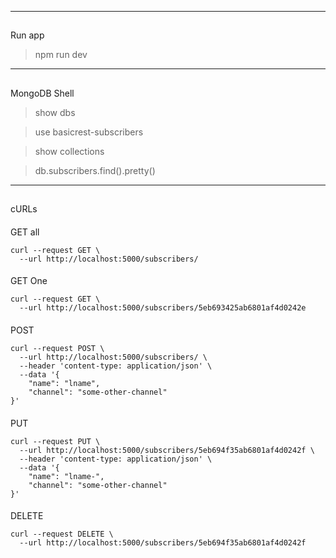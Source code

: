 
----
##
Run app 
> npm run dev

----
##
MongoDB Shell

> show dbs

> use basicrest-subscribers

> show collections

> db.subscribers.find().pretty()


----
##
cURLs

####
GET all

```
curl --request GET \
  --url http://localhost:5000/subscribers/
```

####
GET One
```
curl --request GET \
  --url http://localhost:5000/subscribers/5eb693425ab6801af4d0242e
```

####
POST
```
curl --request POST \
  --url http://localhost:5000/subscribers/ \
  --header 'content-type: application/json' \
  --data '{
	"name": "lname",
	"channel": "some-other-channel"
}'
```

####
PUT
```
curl --request PUT \
  --url http://localhost:5000/subscribers/5eb694f35ab6801af4d0242f \
  --header 'content-type: application/json' \
  --data '{
	"name": "lname-",
	"channel": "some-other-channel"
}'
```

####
DELETE
```
curl --request DELETE \
  --url http://localhost:5000/subscribers/5eb694f35ab6801af4d0242f
```